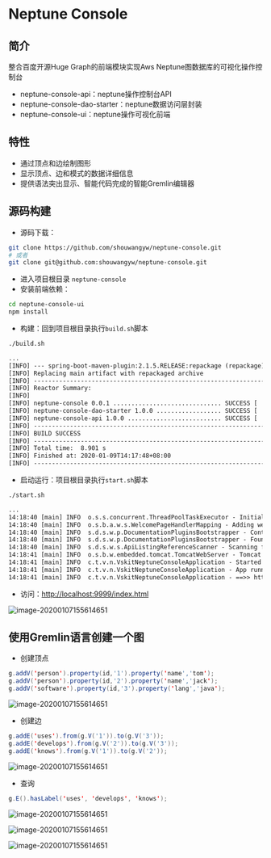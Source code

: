 # Neptune Console

## 简介

整合百度开源Huge Graph的前端模块实现Aws Neptune图数据库的可视化操作控制台

- neptune-console-api：neptune操作控制台API
- neptune-console-dao-starter：neptune数据访问层封装
- neptune-console-ui：neptune操作可视化前端

## 特性

* 通过顶点和边绘制图形
* 显示顶点、边和模式的数据详细信息
* 提供语法突出显示、智能代码完成的智能Gremlin编辑器

## 源码构建

* 源码下载：

```bash
git clone https://github.com/shouwangyw/neptune-console.git
# 或者
git clone git@github.com:shouwangyw/neptune-console.git
```

* 进入项目根目录 `neptune-console`
* 安装前端依赖：

```bash
cd neptune-console-ui
npm install
```

* 构建：回到项目根目录执行`build.sh`脚本

```bash
./build.sh
```

```xml
...
[INFO] --- spring-boot-maven-plugin:2.1.5.RELEASE:repackage (repackage) @ neptune-console-api ---
[INFO] Replacing main artifact with repackaged archive
[INFO] ------------------------------------------------------------------------
[INFO] Reactor Summary:
[INFO] 
[INFO] neptune-console 0.0.1 .............................. SUCCESS [  0.314 s]
[INFO] neptune-console-dao-starter 1.0.0 .................. SUCCESS [  3.535 s]
[INFO] neptune-console-api 1.0.0 .......................... SUCCESS [  4.780 s]
[INFO] ------------------------------------------------------------------------
[INFO] BUILD SUCCESS
[INFO] ------------------------------------------------------------------------
[INFO] Total time:  8.901 s
[INFO] Finished at: 2020-01-09T14:17:48+08:00
[INFO] ------------------------------------------------------------------------
```

* 启动运行：项目根目录执行`start.sh`脚本

```bash
./start.sh
```

```xml
...
14:18:40 [main] INFO  o.s.s.concurrent.ThreadPoolTaskExecutor - Initializing ExecutorService 'applicationTaskExecutor'
14:18:40 [main] INFO  o.s.b.a.w.s.WelcomePageHandlerMapping - Adding welcome page: class path resource [static/index.html]
14:18:40 [main] INFO  s.d.s.w.p.DocumentationPluginsBootstrapper - Context refreshed
14:18:40 [main] INFO  s.d.s.w.p.DocumentationPluginsBootstrapper - Found 1 custom documentation plugin(s)
14:18:40 [main] INFO  s.d.s.w.s.ApiListingReferenceScanner - Scanning for api listing references
14:18:41 [main] INFO  o.s.b.w.embedded.tomcat.TomcatWebServer - Tomcat started on port(s): 9999 (http) with context path ''
14:18:41 [main] INFO  c.t.v.n.VskitNeptuneConsoleApplication - Started VskitNeptuneConsoleApplication in 3.374 seconds (JVM running for 3.751)
14:18:41 [main] INFO  c.t.v.n.VskitNeptuneConsoleApplication - App running at:
14:18:41 [main] INFO  c.t.v.n.VskitNeptuneConsoleApplication - ==>> http://localhost:9999/index.html
```

* 访问：[http://localhost:9999/index.html](http://localhost:9999/index.html)

![image-20200107155614651](doc/01.png)

## 使用Gremlin语言创建一个图

* 创建顶点

```java
g.addV('person').property(id,'1').property('name','tom');
g.addV('person').property(id,'2').property('name','jack');
g.addV('software').property(id,'3').property('lang','java');
```

![image-20200107155614651](doc/02.png)

* 创建边

```java
g.addE('uses').from(g.V('1')).to(g.V('3'));
g.addE('develops').from(g.V('2')).to(g.V('3'));
g.addE('knows').from(g.V('1')).to(g.V('2'));
```

![image-20200107155614651](doc/03.png)

* 查询

```java
g.E().hasLabel('uses', 'develops', 'knows');
```

![image-20200107155614651](doc/04.png)

![image-20200107155614651](doc/05.png)

![image-20200107155614651](doc/06.png)
